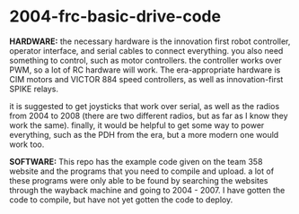 # 2004-frc-basic-drive-code

**HARDWARE:**
the necessary hardware is the innovation first robot controller, operator interface, and serial cables to connect everything. you also need something to control, such as motor controllers. the controller works over PWM, so a lot of RC hardware will work. The era-appropriate hardware is CIM motors and VICTOR 884  speed controllers, as well as innovation-first SPIKE relays. 

it is suggested to get joysticks that work over serial, as well as the radios from 2004 to 2008 (there are two different radios, but as far as I know they work the same). finally, it would be helpful to get some way to power everything, such as the PDH from the era, but a more modern one would work too.

**SOFTWARE:**
This repo has the example code given on the team 358 website and the programs that you need to compile and upload. a lot of these programs were only able to be found by searching the websites through the wayback machine and going to 2004 - 2007. I have gotten the code to compile, but have not yet gotten the code to deploy.
